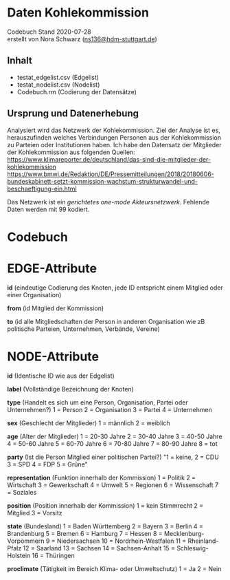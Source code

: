 # Daten Kohlekommission #
Codebuch Stand 2020-07-28   
erstellt von Nora Schwarz (ns136@hdm-stuttgart.de)

## Inhalt
- testat_edgelist.csv (Edgelist)
- testat_nodelist.csv (Nodelist)
- Codebuch.rm (Codierung der Datensätze)

## Ursprung und Datenerhebung

Analysiert wird das Netzwerk der Kohlekommission. Ziel der Analyse ist es, herauszufinden welches Verbindungen Personen aus der Kohlekommission zu Parteien oder Institutionen  haben. 
Ich habe den Datensatz der Mitglieder der Kohlekommission aus folgenden Quellen:
https://www.klimareporter.de/deutschland/das-sind-die-mitglieder-der-kohlekommission
https://www.bmwi.de/Redaktion/DE/Pressemitteilungen/2018/20180606-bundeskabinett-setzt-kommission-wachstum-strukturwandel-und-beschaeftigung-ein.html

Das Netzwerk ist ein *gerichtetes one-mode Akteursnetzwerk*. Fehlende Daten werden mit 99 kodiert.

# Codebuch

# EDGE-Attribute

**id** 
(eindeutige Codierung des Knoten, jede ID entspricht einem Mitglied oder einer Organisation)

**from**
(id Mitglied der Kommission)

**to**
(id alle Mitgliedschaften der Person in anderen Organisation wie zB politische Parteien, Unternehmen, Verbände, Vereine)

# NODE-Attribute  

**id**
(Identische ID wie aus der Edgelist)

**label**
(Vollständige Bezeichnung der Knoten)

**type**
(Handelt es sich um eine Person, Organisation, Partei oder Unternehmen?)
1 = Person 2 = Organisation 3 = Partei 4 = Unternehmen

**sex**
(Geschlecht der Mitglieder) 
1 = männlich 2 = weiblich

**age**
(Alter der Mitglieder) 1 = 20-30 Jahre 2 = 30-40 Jahre 3 = 40-50 Jahre 4 = 50-60 Jahre 5 = 60-70 Jahre 6 = 70-80 Jahre 7 = 80-90 Jahre 8 = tot

**party**
(Ist die Person Mitglied einer politischen Partei?) "1 = keine, 2 = CDU 3 = SPD 4 = FDP 5 = Grüne"

**representation** (Funktion innerhalb der Kommission)
1 = Politik 2 = Wirtschaft 3 = Gewerkschaft 4 = Umwelt 5 = Regionen 6 = Wissenschaft 7 = Soziales

**position** (Position innerhalb der Kommission) 
1 = kein Stimmrecht 2 = Mitglied 3 = Vorsitz

**state** (Bundesland) 
1 = Baden Württemberg 2 = Bayern 3 = Berlin 4 = Brandenburg 5 = Bremen 6 = Hamburg 7 = Hessen 8 = Mecklenburg-Vorpommern 9 = Niedersachsen 10 = Nordrhein-Westfalen 11 = Rheinland-Pfalz 12 = Saarland 13 = Sachsen 14 = Sachsen-Anhalt 15 = Schleswig-Holstein 16 = Thüringen

**proclimate** (Tätigkeit im Bereich Klima- oder Umweltschutz)
1 = Ja 2 = Nein
